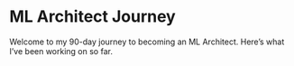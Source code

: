 # ML Architect Journey

Welcome to my 90-day journey to becoming an ML Architect. Here’s what I’ve been working on so far.